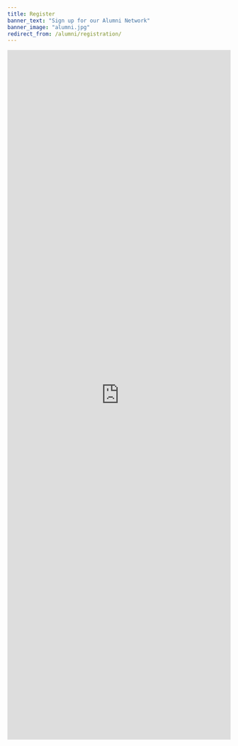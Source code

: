 ```yaml
---
title: Register
banner_text: "Sign up for our Alumni Network"
banner_image: "alumni.jpg"
redirect_from: /alumni/registration/
---
```


<iframe src="https://docs.google.com/forms/d/1PGgm8JgVqds4nJkBeRnvHgq4NFQ4hnavMO7vdaJThy8/viewform?embedded=true" width="100%" height="1553" frameborder="0" marginheight="0" marginwidth="0">Loading...</iframe>
